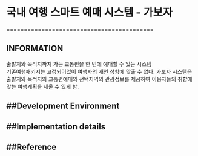 # 국내 여행 스마트 예매 시스템 - 가보자
==========================================

## INFORMATION
출발지와 목적지까지 가는 교통편을 한 번에 예매할 수 있는 시스템  
기존여행패키지는 고정되어있어 여행자의 개인 성향에 맞출 수 없다. 
가보자 시스템은 출발지와 목적지의 교통편예매와 선택지역의 관광정보를 제공하여 이용자들의 취향에 맞는 여행계획을 세울 수 있게 함. 

##Development Environment
-----------------------

##Implementation details
----------------------

##Reference
---------

